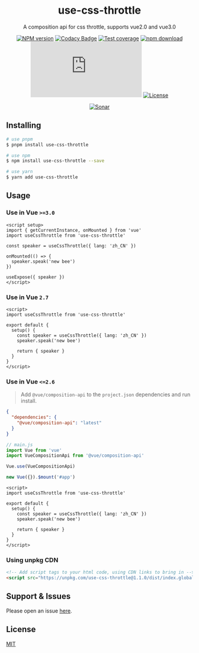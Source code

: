 <div style="text-align: center;" align="center">

# use-css-throttle

A composition api for css throttle, supports vue2.0 and vue3.0

[![NPM version][npm-image]][npm-url]
[![Codacy Badge][codacy-image]][codacy-url]
[![Test coverage][codecov-image]][codecov-url]
[![npm download][download-image]][download-url]
[![gzip][gzip-image]][gzip-url]
[![License][license-image]][license-url]

[![Sonar][sonar-image]][sonar-url]

</div>

<div style="text-align: center; margin-bottom: 20px;" align="center">

</div>

## Installing

```bash
# use pnpm
$ pnpm install use-css-throttle

# use npm
$ npm install use-css-throttle --save

# use yarn
$ yarn add use-css-throttle
```

## Usage

### Use in Vue `>=3.0`

```vue
<script setup>
import { getCurrentInstance, onMounted } from 'vue'
import useCssThrottle from 'use-css-throttle'

const speaker = useCssThrottle({ lang: 'zh_CN' })

onMounted(() => {
  speaker.speak('new bee')
})

useExpose({ speaker })
</script>
```

### Use in Vue `2.7`

```vue
<script>
import useCssThrottle from 'use-css-throttle'

export default {
  setup() {
    const speaker = useCssThrottle({ lang: 'zh_CN' })
    speaker.speak('new bee')

    return { speaker }
  }
}
</script>
```

### Use in Vue `<=2.6`

> Add `@vue/composition-api` to the `project.json` dependencies and run install.

```json
{
  "dependencies": {
    "@vue/composition-api": "latest"
  }
}
```

```js
// main.js
import Vue from 'vue'
import VueCompositionApi from '@vue/composition-api'

Vue.use(VueCompositionApi)

new Vue({}).$mount('#app')
```

```vue
<script>
import useCssThrottle from 'use-css-throttle'

export default {
  setup() {
    const speaker = useCssThrottle({ lang: 'zh_CN' })
    speaker.speak('new bee')

    return { speaker }
  }
}
</script>
```

### Using unpkg CDN

```html
<!-- Add script tags to your html code, using CDN links to bring in -->
<script src="https://unpkg.com/use-css-throttle@1.1.0/dist/index.global.prod.js"></script>
```

## Support & Issues

Please open an issue [here](https://github.com/saqqdy/uni-use/issues).

## License

[MIT](LICENSE)

[npm-image]: https://img.shields.io/npm/v/use-css-throttle.svg?style=flat-square
[npm-url]: https://npmjs.org/package/use-css-throttle
[codacy-image]: https://app.codacy.com/project/badge/Grade/f70d4880e4ad4f40aa970eb9ee9d0696
[codacy-url]: https://www.codacy.com/gh/saqqdy/use-css-throttle/dashboard?utm_source=github.com&utm_medium=referral&utm_content=saqqdy/use-css-throttle&utm_campaign=Badge_Grade
[codecov-image]: https://img.shields.io/codecov/c/github/saqqdy/use-css-throttle.svg?style=flat-square
[codecov-url]: https://codecov.io/github/saqqdy/use-css-throttle?branch=master
[download-image]: https://img.shields.io/npm/dm/use-css-throttle.svg?style=flat-square
[download-url]: https://npmjs.org/package/use-css-throttle
[gzip-image]: http://img.badgesize.io/https://unpkg.com/use-css-throttle/dist/index.global.prod.js?compression=gzip&label=gzip%20size:%20JS
[gzip-url]: http://img.badgesize.io/https://unpkg.com/use-css-throttle/dist/index.global.prod.js?compression=gzip&label=gzip%20size:%20JS
[license-image]: https://img.shields.io/badge/License-MIT-blue.svg
[license-url]: LICENSE
[sonar-image]: https://sonarcloud.io/api/project_badges/quality_gate?project=saqqdy_uni-use
[sonar-url]: https://sonarcloud.io/dashboard?id=saqqdy_uni-use
